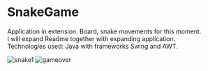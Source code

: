 # SnakeGame


Application in extension. Board, snake movements for this moment.<br/> 
I will expand Readme together with expanding application.<br/> 
Technologies used: Java with frameworks Swing and AWT.<br/> 

![snake1](https://user-images.githubusercontent.com/37927276/42055860-b3ea5cb4-7b18-11e8-997c-e928e27e4e47.png)
![gameover](https://user-images.githubusercontent.com/37927276/42516695-96f1843a-845e-11e8-8cc1-bb9e4ebbb7c0.png)
